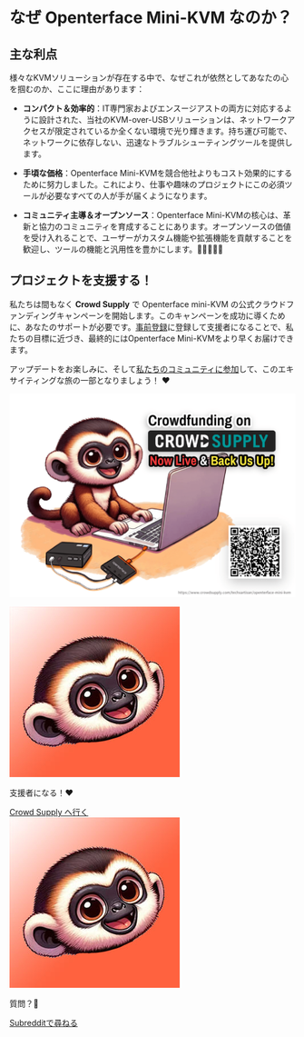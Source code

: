 # なぜ Openterface Mini-KVM なのか？

## 主な利点

様々なKVMソリューションが存在する中で、なぜこれが依然としてあなたの心を掴むのか、ここに理由があります：

- **コンパクト＆効率的**：IT専門家およびエンスージアストの両方に対応するように設計された、当社のKVM-over-USBソリューションは、ネットワークアクセスが限定されているか全くない環境で光り輝きます。持ち運び可能で、ネットワークに依存しない、迅速なトラブルシューティングツールを提供します。

- **手頃な価格**：Openterface Mini-KVMを競合他社よりもコスト効果的にするために努力しました。これにより、仕事や趣味のプロジェクトにこの必須ツールが必要なすべての人が手が届くようになります。

- **コミュニティ主導＆オープンソース**：Openterface Mini-KVMの核心は、革新と協力のコミュニティを育成することにあります。オープンソースの価値を受け入れることで、ユーザーがカスタム機能や拡張機能を貢献することを歓迎し、ツールの機能と汎用性を豊かにします。👨‍💻🤝👩‍💻

## プロジェクトを支援する！

私たちは間もなく **Crowd Supply** で Openterface mini-KVM の公式クラウドファンディングキャンペーンを開始します。このキャンペーンを成功に導くために、あなたのサポートが必要です。[事前登録]((https://www.crowdsupply.com/techxartisan/openterface-mini-kvm))に登録して支援者になることで、私たちの目標に近づき、最終的にはOpenterface Mini-KVMをより早くお届けできます。

アップデートをお楽しみに、そして[私たちのコミュニティに参加](https://www.reddit.com/r/Openterface_miniKVM/)して、このエキサイティングな旅の一部となりましょう！ ❤️


![クラウドファンディング投稿](/images/crowdfunding-post.png)

<section class="dialogue-section-white" id="dialogues-section">
    <div class="container">
        <div class="callout-button-container">
            <div class="dialogue-bubble" id="op-bubble">
                <img src="/images/op-avatar.jpg" alt="Avatar" class="avatar" draggable="false">
                <p>支援者になる！❤️</p>
                <a href="https://www.crowdsupply.com/techxartisan/openterface-mini-kvm" class="md-button md-button--primary" id="join-waitlist-button">Crowd Supply へ行く</a>
            </div>
            <div class="dialogue-bubble" id="op-bubble">
                <img src="/images/op-avatar.jpg" alt="Avatar" class="avatar" draggable="false">
                <p>質問？🤔</p>
                <a href="https://www.reddit.com/r/Openterface_miniKVM/" class="md-button md-button--primary" id="join-waitlist-button">Subredditで尋ねる</a>
            </div>
        </div>
    </div>
</section>
